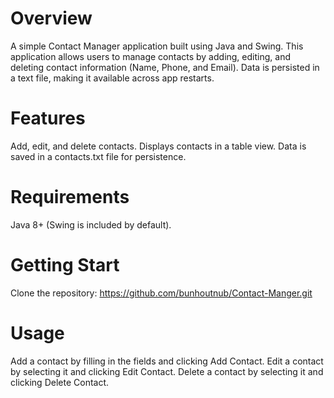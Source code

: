 # Overview
A simple Contact Manager application built using Java and Swing. This application allows users to manage contacts by adding, editing, and deleting contact information (Name, Phone, and Email). Data is persisted in a text file, making it available across app restarts.

# Features
Add, edit, and delete contacts.
Displays contacts in a table view.
Data is saved in a contacts.txt file for persistence.

# Requirements
Java 8+ (Swing is included by default).

# Getting Start
Clone the repository:
https://github.com/bunhoutnub/Contact-Manger.git

# Usage
Add a contact by filling in the fields and clicking Add Contact.
Edit a contact by selecting it and clicking Edit Contact.
Delete a contact by selecting it and clicking Delete Contact.
